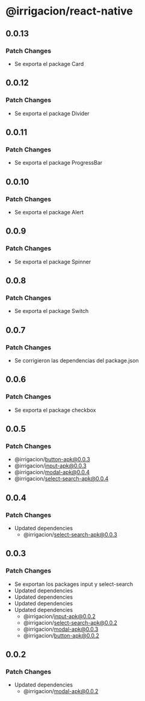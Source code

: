# @irrigacion/react-native

## 0.0.13

### Patch Changes

- Se exporta el package Card

## 0.0.12

### Patch Changes

- Se exporta el package Divider

## 0.0.11

### Patch Changes

- Se exporta el package ProgressBar

## 0.0.10

### Patch Changes

- Se exporta el package Alert

## 0.0.9

### Patch Changes

- Se exporta el package Spinner

## 0.0.8

### Patch Changes

- Se exporta el package Switch

## 0.0.7

### Patch Changes

- Se corrigieron las dependencias del package.json

## 0.0.6

### Patch Changes

- Se exporta el package checkbox

## 0.0.5

### Patch Changes

- @irrigacion/button-apk@0.0.3
- @irrigacion/input-apk@0.0.3
- @irrigacion/modal-apk@0.0.4
- @irrigacion/select-search-apk@0.0.4

## 0.0.4

### Patch Changes

- Updated dependencies
    - @irrigacion/select-search-apk@0.0.3

## 0.0.3

### Patch Changes

- Se exportan los packages input y select-search
- Updated dependencies
- Updated dependencies
- Updated dependencies
- Updated dependencies
    - @irrigacion/input-apk@0.0.2
    - @irrigacion/select-search-apk@0.0.2
    - @irrigacion/modal-apk@0.0.3
    - @irrigacion/button-apk@0.0.2

## 0.0.2

### Patch Changes

- Updated dependencies
    - @irrigacion/modal-apk@0.0.2
